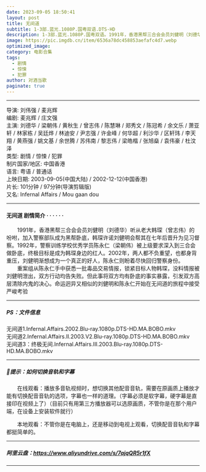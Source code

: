 ```yaml
---
date: 2023-09-05 18:50:41
layout: post
title: 无间道
subtitle: 1-3部.蓝光.1080P.国粤双语.DTS-HD
description: 1-3部.蓝光.1080P.国粤双语。1991年，香港黑帮三合会会员刘健明（刘德华）听从老大韩琛（曾志伟）的吩咐，加入警察部队成为黑帮卧底，韩琛许诺刘健明会帮其在七年后晋升为见习督察......
image: https://pic.imgdb.cn/item/6536a78dc458853aefafc4d7.webp
optimized_image: 
category: 电影合集
tags:
  - 剧情
  - 惊悚
  - 犯罪
author: 对酒当歌
paginate: true
---
```


---

导演: 刘伟强 / 麦兆辉  
编剧: 麦兆辉 / 庄文强  
主演: 刘德华 / 梁朝伟 / 黄秋生 / 曾志伟 / 陈慧琳 / 郑秀文 / 陈冠希 / 余文乐 / 萧亚轩 / 林家栋 / 吴廷烨 / 林迪安 / 尹志强 / 许金峰 / 何华超 / 利沙华 / 区轩玮 / 李天翔 / 黄燕强 / 姚文基 / 余世腾 / 苏伟南 / 黎志伟 / 梁皓楷 / 张旭燊 / 袁伟豪 / 杜汶泽  
类型: 剧情 / 惊悚 / 犯罪  
制片国家/地区: 中国香港  
语言: 粤语 / 普通话  
上映日期: 2003-09-05(中国大陆) / 2002-12-12(中国香港)  
片长: 101分钟 / 97分钟(导演剪辑版)  
又名: Infernal Affairs / Mou gaan dou  

---

#### 无间道 剧情简介 · · · · · ·

　　1991年，香港黑帮三合会会员刘健明（刘德华）听从老大韩琛（曾志伟）的吩咐，加入警察部队成为黑帮卧底，韩琛许诺刘健明会帮其在七年后晋升为见习督察。1992年，警察训练学校优秀学员陈永仁（梁朝伟）被上级要求深入到三合会做卧底，终极目标是成为韩琛身边的红人。2002年，两人都不负重望，也都身背重压，刘健明渐想成为一个真正的好人，陈永仁则盼着尽快回归警察身份。  
　　重案组从陈永仁手中获悉一批毒品交易情报，锁紧目标人物韩琛，没料情报被刘健明泄出，双方行动均告失败。但此事将双方均有卧底的事实暴露，引发双方高层清除内鬼的决心。命运迥异又相似的刘健明和陈永仁开始在无间道的旅程中接受严峻考验

---

##### PS：文件信息

无间道1.Infernal.Affairs.2002.Blu-ray.1080p.DTS-HD.MA.BOBO.mkv  
无间道2.Infernal.Affairs.II.2003.V2.Blu-ray.1080p.DTS-HD.MA.BOBO.mkv  
无间道3：终极无间.Infernal.Affairs.Ⅲ.2003.Blu-ray.1080p.DTS-HD.MA.BOBO.mkv  

---

##### 🔔提示：如何切换音轨和字幕

　　在线观看：播放多音轨视频时，想切换其他配音音轨，需要在原画质上播放才能有切换配音音轨的选项，字幕也一样的道理。（字幕必须是软字幕，硬字幕是直接印在视频上了）（目前只有用第三方播放器可以选原画质，不管你是在那个用户端，在设备上安装软件就行）

　　本地观看：不管你是在电脑上，还是移动到电视上观看，切换配音音轨和字幕都挺简单的。

---

##### 阿里云盘：<https://www.aliyundrive.com/s/7ajqQR5r1fX>

---
